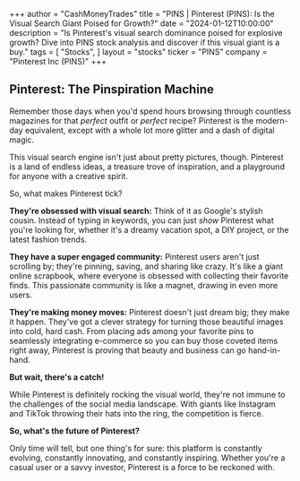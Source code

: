 +++
author = "CashMoneyTrades"
title = "PINS |  Pinterest (PINS): Is the Visual Search Giant Poised for Growth?"
date = "2024-01-12T10:00:00"
description = "Is Pinterest's visual search dominance poised for explosive growth? Dive into PINS stock analysis and discover if this visual giant is a buy."
tags = [
"Stocks",
]
layout = "stocks"
ticker = "PINS"
company = "Pinterest Inc (PINS)"
+++
        


## Pinterest: The Pinspiration Machine

Remember those days when you'd spend hours browsing through countless magazines for that *perfect* outfit or *perfect* recipe? Pinterest is the modern-day equivalent, except with a whole lot more glitter and a dash of digital magic. 

This visual search engine isn't just about pretty pictures, though. Pinterest is a land of endless ideas, a treasure trove of inspiration, and a playground for anyone with a creative spirit. 

So, what makes Pinterest tick? 

**They're obsessed with visual search:**  Think of it as Google's stylish cousin.  Instead of typing in keywords, you can just *show* Pinterest what you're looking for, whether it's a dreamy vacation spot, a DIY project, or the latest fashion trends. 

**They have a super engaged community:**  Pinterest users aren't just scrolling by; they're pinning, saving, and sharing like crazy. It's like a giant online scrapbook, where everyone is obsessed with collecting their favorite finds.  This passionate community is like a magnet, drawing in even more users. 

**They're making money moves:** Pinterest doesn't just dream big; they make it happen. They've got a clever strategy for turning those beautiful images into cold, hard cash.  From placing ads among your favorite pins to seamlessly integrating e-commerce so you can buy those coveted items right away, Pinterest is proving that beauty and business can go hand-in-hand. 

**But wait, there's a catch!**

While Pinterest is definitely rocking the visual world, they're not immune to the challenges of the social media landscape.  With giants like Instagram and TikTok throwing their hats into the ring, the competition is fierce. 

**So, what's the future of Pinterest?** 

Only time will tell, but one thing's for sure: this platform is constantly evolving, constantly innovating, and constantly inspiring.  Whether you're a casual user or a savvy investor, Pinterest is a force to be reckoned with. 

        